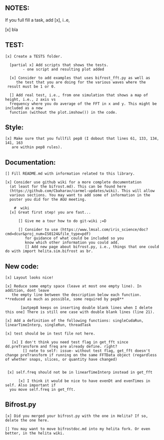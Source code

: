 ## NOTES: 

  If you full fill a task, add [x], i..e,
  
  [x] bla

## TEST:

    [x] Create a TESTS folder.

      [partial x] Add scripts that shows the tests.
      		- one script and resulting plot added
      
      [x] Consider to add examples that uses bifrost_fft.py as well as 
      	 the test that you are doing for the various waves where the 
	 result must be 1 or 0. 

      [] Add real test, i.e., from one simulation that shows a map of height, i.e., z axis vs 
      frequency where you do average of the FFT in x and y. This might be included as a new
      function (without the plot.imshow()) in the code. 

## Style:

    [x] Make sure that you fullfil pep8 (I dobout that lines 61, 133, 134, 141, 163
       are within pep8 rules). 

## Documentation:

    [] Fill README.md with information related to this library.

    [x] Consider use github wiki for a more complete documentation
      (at least for the bifrost.md). This can be found here
      (https://github.com/Cbaharav/carmel-updates/wiki). This will allow
      various sections. You may want to add some of information in the
      poster you did for the AGU meeting. 

        #  wiki 
	  [x] Great first step! you are fast... 
	      
	      [] Give me a tour how to do git-wiki ;=D

          [] Consider to use (https://www.lmsal.com/iris_science/doc?cmd=dcur&proj_num=IS0124&file_type=pdf)
             for guidance of what could be included so you
             know which other information you could add.
	     	 [] Add new page about bifrost.py, i.e., things that one could do with import helita.sim.bifrost as br. 

## New code:

    [x] Layout looks nice!

    [x] Reduce some empty space (leave at most one empty line). In addition, dont leave
       the empty line between the description below each function. **reduced as much as possible, some required by pep8**

       	   [autpep8 keeps on inserting double blank lines when I delete this one] There is still one case with double blank lines (line 21). 

    [x] Add a definition of the following functions: singleCudaRun, linearTimeInterp, singleRun, threadTask

    [x] test should be in test file not here. 

       [x] I don't think you need test flag in get_fft since dd.preTransform and freq are already define. right?
       		[] note to self: issue- without test flag, get_fft doesn't change preTransform if running on the same FFTData object (regardless of whether snaps, slices, or quantity have changed)
       	  

     [x] self.freq should not be in linearTimeInterp instead in get_fft
     
          [x] I think it would be nice to have evenDt and evenTimes in self. Also important if 
	  you move self.freq in get_fft. 

## Bifrost.py

    [x] Did you merged your bifrost.py with the one in Helita? If so, delete the one here. 

    [] You may want to move bifrostdoc.md into my helita fork. Or even better, in the helita wiki. 
